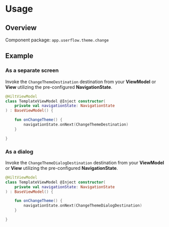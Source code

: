 # Usage

## Overview

Component package: `app.userflow.theme.change`

## Example

### As a separate screen

Invoke the `ChangeThemeDestination` destination from your **ViewModel** or **View** utilizing the pre-configured **NavigationState**.

```kotlin
@HiltViewModel
class TemplateViewModel @Inject constructor(
    private val navigationState: NavigationState
) : BaseViewModel() {

    fun onChangeTheme() {
        navigationState.onNext(ChangeThemeDestination)
    }

}
```

### As a dialog

Invoke the `ChangeThemeDialogDestination` destination from your **ViewModel** or **View** utilizing the pre-configured **NavigationState**.

```kotlin
@HiltViewModel
class TemplateViewModel @Inject constructor(
    private val navigationState: NavigationState
) : BaseViewModel() {

    fun onChangeTheme() {
        navigationState.onNext(ChangeThemeDialogDestination)
    }

}
```

